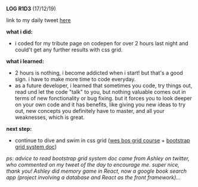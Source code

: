 **LOG R1D3** (17/12/19)

link to my daily tweet [here](https://twitter.com/Nightcoder2/status/1206776577217966080)

**what i did:**
- i coded for my tribute page on codepen for over 2 hours last night and could't get any further results with css grid.

**what i learned:**
- 2 hours is nothing, i become addicted when i start! but that's a good sign. i have to make more time to code everyday.
- as a future developer, i learned that sometimes you code, try things out, read und let the code "talk" to you, but nothing valuable comes out in terms of new fonctionality or bug fixing.
but it forces you to look deeper on your own code and it has benefits, like giving you new ideas to try out, new concepts you definitely have to  master, and all your weaknesses, which is great.  
 
**next step:**
- continue to dive and swim in css grid ([wes bos grid course](https://www.youtube.com/watch?v=T-slCsOrLcc&list=PLu8EoSxDXHP5CIFvt9-ze3IngcdAc2xKG) + [bootstrap grid system doc](https://getbootstrap.com/docs/4.0/layout/grid/))

*ps: advice to read bootstrap grid system doc came from Ashley on twitter, who commented on my tweet of the day to encourage me. super nice, thank you!
Ashley did memory game in React, now a google book search app (project involving a database and React as the front framework)...*



